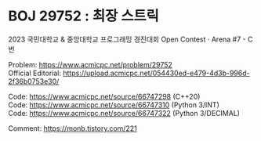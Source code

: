 # BOJ 29752 : 최장 스트릭

2023 국민대학교 & 중앙대학교 프로그래밍 경진대회 Open Contest · Arena #7 - C번

Problem: https://www.acmicpc.net/problem/29752  
Official Editorial: https://upload.acmicpc.net/054430ed-e479-4d3b-996d-2f36b0753e30/

Code: https://www.acmicpc.net/source/66747298 (C++20)  
Code: https://www.acmicpc.net/source/66747310 (Python 3/INT)  
Code: https://www.acmicpc.net/source/66747322 (Python 3/DECIMAL)  

Comment: https://monb.tistory.com/221
